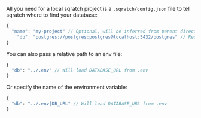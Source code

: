 All you need for a local sqratch project is a `.sqratch/config.json` file to tell sqratch where to find your database:

```ts
{
  "name": "my-project" // Optional, will be inferred from parent directory or db name
	"db": "postgres://postgres:postgres@localhost:5432/postgres" // Required, connection string for the database
}
```

You can also pass a relative path to an env file:

```ts
{
  "db": "../.env" // Will load DATABASE_URL from .env
}
```

Or specify the name of the environment variable:

```ts
{
  "db": "../.env|DB_URL" // Will load DATABASE_URL from .env
}
```

